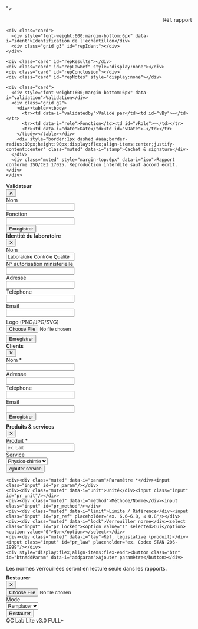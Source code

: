 "></div>
            <div id="labAuth" class="muted"></div>
          </div>
        </div>
        <div style="text-align:right"><div class="muted" data-i="ref">Réf. rapport</div><div id="repRef" style="font-weight:600"></div><div id="repDate" class="muted"></div></div>
      </div>
    </div>

    <div class="card">
      <div style="font-weight:600;margin-bottom:6px" data-i="ident">Identification de l'échantillon</div>
      <div class="grid g3" id="repIdent"></div>
    </div>

    <div class="card" id="repResults"></div>
    <div class="card" id="repLawRef" style="display:none"></div>
    <div class="card" id="repConclusion"></div>
    <div class="card" id="repNotes" style="display:none"></div>

    <div class="card">
      <div style="font-weight:600;margin-bottom:6px" data-i="validation">Validation</div>
      <div class="grid g2">
        <div><table><tbody>
          <tr><td data-i="validatedby">Validé par</td><td id="vBy">—</td></tr>
          <tr><td data-i="role">Fonction</td><td id="vRole">—</td></tr>
          <tr><td data-i="date">Date</td><td id="vDate">—</td></tr>
        </tbody></table></div>
        <div style="border:1px dashed #aaa;border-radius:10px;height:90px;display:flex;align-items:center;justify-content:center" class="muted" data-i="stamp">Cachet & signature</div>
      </div>
      <div class="muted" style="margin-top:6px" data-i="iso">Rapport conforme ISO/CEI 17025. Reproduction interdite sauf accord écrit.</div>
    </div>
  </div>
</div></div>

<!-- Modale VALIDATEUR -->
<div class="modal-bg" id="mValidator"><div class="modal">
  <div class="row"><div style="font-weight:600">Validateur</div><button class="btn no-print" data-close="#mValidator">✕</button></div>
  <div class="grid g2">
    <div><div class="muted">Nom</div><input class="input" id="val_name"/></div>
    <div><div class="muted">Fonction</div><input class="input" id="val_role"/></div>
  </div>
  <div class="row no-print" style="justify-content:flex-end"><button class="btn btn-primary" id="btnSaveValidator">Enregistrer</button></div>
</div></div>

<!-- Modale PARAMÈTRES LABO -->
<div class="modal-bg" id="mSettings"><div class="modal">
  <div class="row"><div style="font-weight:600" data-i="labid">Identité du laboratoire</div><button class="btn no-print" data-close="#mSettings">✕</button></div>
  <div class="grid g2">
    <div><div class="muted" data-i="labname">Nom</div><input class="input" id="st_name" value="Laboratoire Contrôle Qualité"/></div>
    <div><div class="muted" data-i="authnum">N° autorisation ministérielle</div><input class="input" id="st_auth"/></div>
    <div><div class="muted" data-i="address">Adresse</div><input class="input" id="st_addr"/></div>
    <div><div class="muted" data-i="phone">Téléphone</div><input class="input" id="st_phone"/></div>
    <div style="grid-column:1/span 2"><div class="muted">Email</div><input class="input" id="st_email"/></div>
  </div>
  <div class="muted" style="margin-top:6px" data-i="logo">Logo (PNG/JPG/SVG)</div><input type="file" id="st_logo" accept="image/*"/>
  <div class="logoBox" style="margin-top:6px"><img id="st_logoPrev" style="max-height:80px;max-width:260px;display:none"/></div>
  <div class="row no-print" style="justify-content:flex-end"><button class="btn btn-primary" id="btnSaveSettings" data-i="save">Enregistrer</button></div>
</div></div>

<!-- Modale CLIENTS -->
<div class="modal-bg" id="mClients"><div class="modal">
  <div class="row"><div style="font-weight:600" data-i="clients">Clients</div><button class="btn no-print" data-close="#mClients">✕</button></div>
  <div class="grid g3">
    <div><div class="muted" data-i="name">Nom *</div><input class="input" id="cl_name"/></div>
    <div><div class="muted" data-i="address">Adresse</div><input class="input" id="cl_addr"/></div>
    <div><div class="muted" data-i="phone">Téléphone</div><input class="input" id="cl_phone"/></div>
    <div style="grid-column:1/span 3"><div class="muted">Email</div><input class="input" id="cl_email"/></div>
  </div>
  <div class="row no-print" style="justify-content:flex-end;gap:6px">
    <button class="btn btn-primary" id="btnSaveClient" data-i="save">Enregistrer</button>
    <button class="btn" id="btnCancelClientEdit" style="display:none" data-i="canceledit">Annuler édition</button>
  </div>
  <div id="clientsList" style="margin-top:8px"></div>
</div></div>

<!-- Modale CATALOGUE -->
<div class="modal-bg" id="mCatalog"><div class="modal">
  <div class="row"><div style="font-weight:600" data-i="products">Produits & services</div><button class="btn no-print" data-close="#mCatalog">✕</button></div>
  <div class="grid g3">
    <div><div class="muted" data-i="product">Produit *</div><input class="input" id="pr_name" placeholder="ex. Lait"/></div>
    <div><div class="muted" data-i="service">Service</div><select class="input" id="pr_service"><option>Physico-chimie</option><option>Microbiologie</option></select></div>
    <div style="display:flex;align-items:flex-end"><button class="btn" id="btnAddService" data-i="addsvc">Ajouter service</button></div>

    <div><div class="muted" data-i="param">Paramètre *</div><input class="input" id="pr_param"/></div>
    <div><div class="muted" data-i="unit">Unité</div><input class="input" id="pr_unit"/></div>
    <div><div class="muted" data-i="method">Méthode/Norme</div><input class="input" id="pr_method"/></div>
    <div><div class="muted" data-i="limit">Limite / Référence</div><input class="input" id="pr_ref" placeholder="ex. 6.6–6.8, ≤ 0.8"/></div>
    <div><div class="muted" data-i="lock">Verrouiller norme</div><select class="input" id="pr_locked"><option value="1" selected>Oui</option><option value="0">Non</option></select></div>
    <div><div class="muted" data-i="law">Réf. législative (produit)</div><input class="input" id="pr_law" placeholder="ex. Codex STAN 206-1999"/></div>
    <div style="display:flex;align-items:flex-end"><button class="btn" id="btnAddParam" data-i="addparam">Ajouter paramètre</button></div>
  </div>
  <div class="muted" style="margin-top:6px" data-i="locknote">Les normes verrouillées seront en lecture seule dans les rapports.</div>
  <div id="prodList" style="margin-top:8px"></div>
</div></div>

<!-- Modale RESTAURATION -->
<div class="modal-bg" id="mRestore"><div class="modal">
  <div class="row"><div style="font-weight:600" data-i="restore">Restaurer</div><button class="btn no-print" data-close="#mRestore">✕</button></div>
  <div class="grid g2">
    <div style="grid-column:1/span 2"><input type="file" id="restoreFile" accept=".json,.qclab,.qclab.json"/></div>
    <div><div class="muted" data-i="mode">Mode</div><select class="input" id="restoreMode"><option value="replace" data-i="replace">Remplacer</option><option value="merge" data-i="merge">Fusionner</option></select></div>
    <div id="restoreMsg" class="muted"></div>
  </div>
  <div class="row no-print" style="justify-content:flex-end"><button class="btn" id="btnDoRestore" data-i="restorebtn">Restaurer</button></div>
</div></div>

<footer class="muted">QC Lab Lite v3.0 FULL+</footer>
<div id="diag"></div>

<script>
/* ===== DIAG ===== */
const showDiag=(m)=>{const d=document.getElementById('diag');d.style.display='block';d.innerHTML=m;};
window.addEventListener('error',e=>showDiag('<b>Erreur JS</b>: '+(e.message||'')+' @ '+(e.filename||'')+':'+(e.lineno||'?')));
window.addEventListener('unhandledrejection',e=>showDiag('<b>Rejet</b>: '+(e.reason&&e.reason.message?e.reason.message:String(e.reason))));

/* ===== I18N ===== */
let LANG = localStorage.getItem('qcl_lang') || 'fr';
const TR = {
  fr:{'stats.samples':'Échantillons','stats.soon':'Échéance ≤48h','stats.year':'Année courante',search:'Recherche',service:'Service',priority:'Priorité',all:'Tous',allf:'Toutes',
      code:'Code',intcode:'Code interne',client:'Client',prodsvc:'Produit/Service',sampler:'Préleveur',recv:'Réception',due:'Échéance',prio:'Priorité',actions:'Actions',
      newsample:'Nouvel échantillon',new:'Nouveau',clientaddr:'Adresse client',product:'Produit',brand:'Nom commercial',qty:'Poids / Qté',temp:'Température (°C)',loc:'Lieu prélèvement',labtech:'Technicien labo',notes:'Notes',
      mfg:'Fabrication',exp:'Expiration',tests:'Tests',addtest:'+ Test',cancel:'Annuler',save:'Enregistrer',report:'Rapport',printpdf:'Imprimer / PDF',exportword:'Exporter Word',validate:'Valider rapport',unvalidate:'Annuler validation',
      ref:'Réf. rapport',ident:"Identification de l'échantillon",validation:'Validation',validatedby:'Validé par',role:'Fonction',date:'Date',stamp:'Cachet & signature',
      iso:'Rapport conforme ISO/CEI 17025. Reproduction interdite sauf accord écrit.',labid:'Identité du laboratoire',labname:'Nom',authnum:'N° autorisation ministérielle',address:'Adresse',phone:'Téléphone',logo:'Logo (PNG/JPG/SVG)',
      clients:'Clients',canceledit:'Annuler édition',products:'Produits & services',param:'Paramètre',unit:'Unité',method:'Méthode/Norme',limit:'Limite / Référence',lock:'Verrouiller norme',law:'Réf. législative (produit)',addsvc:'Ajouter service',addparam:'Ajouter paramètre',locknote:'Les normes verrouillées seront en lecture seule dans les rapports.',
      restore:'Restaurer',mode:'Mode',replace:'Remplacer',merge:'Fusionner',restorebtn:'Restaurer',lawref:'Référence législative'
  },
  ar:{'stats.samples':'العينات','stats.soon':'الآجال ≤ ٤٨ ساعة','stats.year':'سنة جارية',search:'بحث',service:'الخدمة',priority:'الأولوية',all:'الكل',allf:'الكل',
      code:'المرجع',intcode:'الرمز الداخلي',client:'الزبون',prodsvc:'المنتج/الخدمة',sampler:'الآخذ',recv:'الاستقبال',due:'الأجل',prio:'الأولوية',actions:'إجراءات',
      newsample:'عينة جديدة',new:'جديد',clientaddr:'عنوان الزبون',product:'المنتج',brand:'الاسم التجاري',qty:'الكمية / الوزن',temp:'الحرارة (°C)',loc:'مكان السحب',labtech:'تقني المخبر',notes:'ملاحظات',
      mfg:'تاريخ التصنيع',exp:'تاريخ الانتهاء',tests:'التحاليل',addtest:'+ تحليل',cancel:'إلغاء',save:'حفظ',report:'تقرير',printpdf:'طباعة / PDF',exportword:'تصدير Word',validate:'اعتماد التقرير',unvalidate:'إلغاء الاعتماد',
      ref:'مرجع التقرير',ident:'تعريف العينة',validation:'التثبيت',validatedby:'المعتمد','role':'الوظيفة','date':'التاريخ','stamp':'الختم و التوقيع',
      iso:'تقرير مطابق لمعيار ISO/IEC 17025. يمنع النسخ دون ترخيص كتابي.',labid:'هوية المخبر',labname:'الاسم',authnum:'رقم ترخيص الوزارة',address:'العنوان',phone:'الهاتف',logo:'الشعار (PNG/JPG/SVG)',
      clients:'الزبائن',canceledit:'إلغاء التعديل',products:'المنتجات والخدمات',param:'المؤشر',unit:'الوحدة',method:'الطريقة/المعيار',limit:'الحد / المرجع',lock:'قفل المعيار',law:'المرجع القانوني',
      addsvc:'إضافة خدمة',addparam:'إضافة مؤشر',locknote:'المعايير المقفلة للقراءة فقط داخل التقرير.',restore:'استرجاع',mode:'الوضع',replace:'استبدال',merge:'دمج',restorebtn:'استرجاع',lawref:'المرجع القانوني'
  }
};
function applyLang(){
  document.documentElement.lang = LANG;
  document.documentElement.dir  = (LANG==='ar')?'rtl':'ltr';
  document.getElementById('btnLang').textContent = (LANG==='ar')?'AR':'FR';
  document.querySelectorAll('[data-i]').forEach(el=>{
    const k=el.getAttribute('data-i'); if(TR[LANG][k]) el.textContent=TR[LANG][k];
  });
}

/* ===== UTILS / STORAGE ===== */
const K_S='qcl_v30_samples',K_T='qcl_v30_settings',K_C='qcl_v30_clients',K_P='qcl_v30_products',K_SEQ='qcl_v30_seq';
const uid=()=>Math.random().toString(36).slice(2,10);
const tISO=()=>new Date().toISOString().slice(0,10);
const fmt=(d)=>{ if(!d) return ''; const x=new Date(d); return String(x.getDate()).padStart(2,'0')+'/'+String(x.getMonth()+1).padStart(2,'0')+'/'+x.getFullYear(); };
const fmtTime=(t)=>!t?'':String(t).slice(0,5);
const fmtDT=(d,t)=> (fmt(d)+(t?(' '+fmtTime(t)):''));
const get=(k,d)=>{ try{return JSON.parse(localStorage.getItem(k)||'null')||d}catch(e){return d} };
const set=(k,v)=>localStorage.setItem(k,JSON.stringify(v));
const esc=(s)=>String(s||'').replaceAll('&','&amp;').replaceAll('<','&lt;').replaceAll('>','&gt;');

/* ===== STATE ===== */
let samples, settings, clients, products, seq;
let editingId=null, currentReportId=null, editingClientId=null;

/* ===== INIT ===== */
function initState(){
  samples = get(K_S,[]);
  settings= get(K_T,{name:'Laboratoire Contrôle Qualité',addr:'',phone:'',email:'',auth:'',logo:null});
  clients = get(K_C,[]);
  products= get(K_P,[]);
  seq     = get(K_SEQ,{});
  if(!products.length){
    const u=uid;
    products=[
      {id:u(),name:'Lait reconstitué',lawRef:'Codex STAN 206-1999; Décret Algérien 09-219',services:[
        {id:u(),name:'Physico-chimie',params:[
          {id:u(),name:'pH',unit:'',method:'ISO 10523',ref:'6.6–6.8',locked:true},
          {id:u(),name:'Acidité',unit:'°D',method:'ISO 6091',ref:'15–18',locked:true},
          {id:u(),name:'Densité',unit:'g/cm³',method:'ISO 12185',ref:'1.030–1.035',locked:true}
        ]}
      ]},
      {id:u(),name:"Huile d'olive",lawRef:'Codex STAN 33; Règlement (CEE) n°2568/91',services:[
        {id:u(),name:'Physico-chimie',params:[
          {id:u(),name:"Indice d'acidité",unit:'% ac. oléique',method:'COI/T.20/Doc. 34',ref:'≤ 0.8',locked:true},
          {id:u(),name:'Indice de peroxyde',unit:'meq O₂/kg',method:'COI/T.20/Doc. 35',ref:'≤ 20',locked:true}
        ]}
      ]},
      {id:u(),name:'Eau potable',lawRef:'WHO Guidelines 2017; Décret Algérien 93-159',services:[
        {id:u(),name:'Physico-chimie',params:[
          {id:u(),name:'pH',unit:'',method:'ISO 10523',ref:'6.5–8.5',locked:true},
          {id:u(),name:'Nitrates',unit:'mg/L',method:'ISO 7890-3',ref:'≤ 50',locked:true}
        ]},
        {id:u(),name:'Microbiologie',params:[
          {id:u(),name:'Coliformes totaux',unit:'UFC/100mL',method:'ISO 9308-1',ref:'= 0',locked:true}
        ]}
      ]}
    ];
    set(K_P,products);
  }
}
function refreshHeader(){
  document.getElementById('labNameHdr').textContent=settings.name||'QC Lab Lite';
  document.getElementById('labMetaHdr').textContent=[settings.addr,settings.phone,settings.email].filter(Boolean).join(' • ');
  const lg=document.getElementById('labLogoSmall'); lg.src=settings.logo||''; lg.style.display=settings.logo?'block':'none';
}

/* ===== RENDER LISTE ===== */
function filtered(){
  const q=(document.getElementById('q').value||'').toLowerCase();
  const s=document.getElementById('fService').value;
  const p=document.getElementById('fPriority').value;
  return (samples||[]).filter(x=>{
    const hay=[x.sampleCode,x.internalCode,x.clientName,x.productType,x.serviceName].map(v=>(v||'').toLowerCase());
    const mq=!q || hay.some(v=>v.indexOf(q)>=0);
    const ms=s==='Tous' || s==='الكل' || x.serviceName===s;
    const mp=p==='Toutes' || p==='الكل' || x.priority===p;
    return mq&&ms&&mp;
  });
}
function render(){
  const tbody=document.getElementById('rows'); tbody.innerHTML='';
  const list=filtered();
  if(!list.length){ tbody.innerHTML='<tr><td colspan="11" style="text-align:center;color:#666;padding:20px">—</td></tr>'; }
  else list.forEach(x=>{
    const tr=document.createElement('tr');
    tr.innerHTML=
      `<td>${esc(x.sampleCode||'')}</td>
       <td>${esc(x.internalCode||'')}</td>
       <td>${esc(x.clientName||'')}</td>
       <td>${esc(x.productType||'')}${x.serviceName?(' • '+esc(x.serviceName)):''
       }</td><td>${esc(x.samplerType||'')}</td>
       <td>${fmtDT(x.receivedDate,x.receivedTime)}</td>
       <td>${fmt(x.mfgDate)}</td><td>${fmt(x.expDate)}</td>
       <td>${fmt(x.dueDate)}</td>
       <td><span class="chip">${esc(x.priority||'')}</span></td>
       <td class="no-print" style="text-align:right">
         <button class="btn" data-action="report" data-id="${x.id}">${LANG==='ar'?'تقرير':'Rapport'}</button>
         <button class="btn" data-action="edit" data-id="${x.id}">${LANG==='ar'?'تعديل':'Éditer'}</button>
         <button class="btn" data-action="del" data-id="${x.id}">${LANG==='ar'?'حذف':'Supprimer'}</button>
       </td>`;
    tbody.appendChild(tr);
  });
  document.getElementById('statTotal').textContent=samples.length;
  document.getElementById('statSoon').textContent=samples.filter(x=>x.dueDate && new Date(x.dueDate)<=new Date(Date.now()+2*24*3600*1000)).length;
  const y=new Date().getFullYear();
  document.getElementById('statYear').textContent=samples.filter(x=>x.receivedDate && new Date(x.receivedDate).getFullYear()===y).length;
}

/* ===== NUMÉROTATION ===== */
function nextCode(serviceName, receivedDate){
  const y = receivedDate ? new Date(receivedDate).getFullYear() : new Date().getFullYear();
  const pref = serviceName === 'Physico-chimie' ? 'PH' : (serviceName === 'Microbiologie' ? 'MC' : 'XX');
  const key = `${pref}-${y}`; const cur = (seq[key] || 0) + 1; seq[key] = cur; set(K_SEQ, seq);
  return `${pref}-${String(cur).padStart(3,'0')}/${y}`;
}
function nextInternalCode(receivedDate){
  const y = receivedDate ? new Date(receivedDate).getFullYear() : new Date().getFullYear();
  const key = `INT-${y}`; const cur = (seq[key] || 0) + 1; seq[key] = cur; set(K_SEQ, seq);
  return `INT-${String(cur).padStart(4,'0')}/${y}`;
}

/* ===== CLIENTS ===== */
function populateClients(selected){
  const s=document.getElementById('s_client'); let html='<option value="">—</option>';
  (clients||[]).forEach(c=>{ html+=`<option value="${c.id}" ${selected===c.id?'selected':''}>${esc(c.name)}</option>`; });
  s.innerHTML=html;
}
function renderClients(){
  const box=document.getElementById('clientsList'); if(!clients.length){ box.innerHTML='<div class="muted">—</div>'; return; }
  let html=''; clients.forEach(c=>{
    html+=`<div class="row"><div><b>${esc(c.name)}</b> <span class="muted">• ${esc(c.addr||'')}${c.phone?(' • '+esc(c.phone)):''
      }${c.email?(' • '+esc(c.email)):''
      }</span></div><div>
      <button class="btn" data-client-edit="${c.id}">${LANG==='ar'?'تعديل':'Éditer'}</button>
      <button class="btn" data-client-del="${c.id}">${LANG==='ar'?'حذف':'Supprimer'}</button></div></div>`;
  });
  box.innerHTML=html;
}
function saveClient(){
  const name=document.getElementById('cl_name').value.trim(); if(!name){alert(LANG==='ar'?'اسم الزبون إجباري':'Nom client obligatoire');return;}
  const v={name,addr:cl_addr.value.trim(),phone:cl_phone.value.trim(),email:cl_email.value.trim()};
  if(editingClientId){
    clients=clients.map(x=>x.id===editingClientId?Object.assign({},x,v):x);
    editingClientId=null; document.getElementById('btnCancelClientEdit').style.display='none';
  }else{
    clients=[].concat(clients,[Object.assign({id:uid()},v)]);
  }
  set(K_C,clients); renderClients(); populateClients('');
  cl_name.value=''; cl_addr.value=''; cl_phone.value=''; cl_email.value='';
}
function editClient(id){
  const c=clients.find(x=>x.id===id); if(!c) return;
  editingClientId=id; document.getElementById('btnCancelClientEdit').style.display='inline-block';
  cl_name.value=c.name||''; cl_addr.value=c.addr||''; cl_phone.value=c.phone||''; cl_email.value=c.email||'';
}
function cancelClientEdit(){ editingClientId=null; document.getElementById('btnCancelClientEdit').style.display='none'; cl_name.value=''; cl_addr.value=''; cl_phone.value=''; cl_email.value=''; }
function delClient(id){ if(!confirm(LANG==='ar'?'حذف؟':'Supprimer ?')) return; clients=clients.filter(x=>x.id!==id); set(K_C,clients); renderClients(); populateClients(''); }

/* ===== CATALOGUE ===== */
function populateProducts(selected){
  const s=document.getElementById('s_product'); let html='<option value="">—</option>';
  (products||[]).forEach(p=>{ html+=`<option value="${p.id}" ${selected===p.id?'selected':''}>${esc(p.name)}</option>`; });
  s.innerHTML=html;
}
function renderCatalog(){
  const box=document.getElementById('prodList'); if(!box) return;
  if(!products.length){ box.innerHTML='<div class="muted">—</div>'; return; }
  let html=''; products.forEach(p=>{
    html+=`<div class="row"><div><b>${esc(p.name)}</b> <span class="muted">(${(p.services||[]).length} service)</span>${p.lawRef?(' • <span class="muted">'+esc(p.lawRef)+'</span>'):''}</div></div>`;
    (p.services||[]).forEach(s=>{
      html+=`<div class="row" style="padding-left:28px"><div><b>${esc(s.name)}</b> <span class="muted">• ${s.params.length} paramètre(s)</span></div></div>`;
      s.params.forEach(t=>{
        html+=`<div class="row" style="padding-left:56px"><div>${esc(t.name)} <span class="muted">• ${esc(t.unit||'')} • ${esc(t.method||'')} • ${esc(t.ref||'')}${t.locked?' • 🔒':''}</span></div></div>`;
      });
    });
  });
  box.innerHTML=html;
}
function addService(){
  const pn=pr_name.value.trim(); if(!pn){alert(LANG==='ar'?'المنتج إجباري':'Produit obligatoire');return;}
  const sn=pr_service.value;
  let p=products.find(x=>x.name.toLowerCase()===pn.toLowerCase());
  if(!p){p={id:uid(),name:pn,lawRef:pr_law.value.trim(),services:[]}; products.push(p);}
  let sv=(p.services||[]).find(x=>x.name===sn);
  if(!sv){sv={id:uid(),name:sn,params:[]}; p.services.push(sv);}
  p.lawRef = pr_law.value.trim() || p.lawRef || '';
  set(K_P,products); renderCatalog();
}
function addParam(){
  const pn=pr_name.value.trim(); const sn=pr_service.value; const t=pr_param.value.trim();
  if(!pn||!t){alert(LANG==='ar'?'المنتج والمؤشر إجباريان':'Produit et paramètre obligatoires');return;}
  const unit=pr_unit.value.trim(); const method=pr_method.value.trim(); const ref=pr_ref.value.trim(); const locked=(pr_locked.value==='1'); const law=pr_law.value.trim();
  let p=products.find(x=>x.name.toLowerCase()===pn.toLowerCase());
  if(!p){p={id:uid(),name:pn,lawRef:law,services:[]}; products.push(p);}
  let sv=(p.services||[]).find(x=>x.name===sn);
  if(!sv){sv={id:uid(),name:sn,params:[]}; p.services.push(sv);}
  sv.params.push({id:uid(),name:t,unit,method,ref,locked});
  if(law) p.lawRef=law;
  set(K_P,products); renderCatalog();
}

/* ===== TESTS ===== */
function addTestRow(t){
  const zone=document.getElementById('testsZone');
  const div=document.createElement('div'); div.className='card'; div.style.display='grid'; div.style.gridTemplateColumns='repeat(6,1fr)'; div.style.gap='6px';
  div.setAttribute('data-locked', t && t.locked ? '1' : '0');
  div.innerHTML=
    "<input class='input' placeholder='"+(LANG==='ar'?"المؤشر":"Paramètre")+"' data-k='name' "+((t&&t.locked)?'readonly':'')+" value='"+esc(t?t.name:'')+"'/>"+
    "<input class='input' placeholder='"+(LANG==='ar'?"الوحدة":"Unité")+"' data-k='unit' "+((t&&t.locked)?'readonly':'')+" value='"+esc(t?t.unit:'')+"'/>"+
    "<input class='input' placeholder='"+(LANG==='ar'?"الطريقة/المعيار":"Méthode/Norme")+"' data-k='method' "+((t&&t.locked)?'readonly':'')+" value='"+esc(t?t.method:'')+"'/>"+
    "<input class='input' placeholder='"+(LANG==='ar'?"الحد/المرجع":"Limite / Référence")+"' data-k='ref' "+((t&&t.locked)?'readonly':'')+" value='"+esc(t?t.ref:'')+"'/>"+
    "<input class='input' placeholder='"+(LANG==='ar'?"النتيجة":"Résultat")+"' data-k='result' value='"+esc(t?t.result:'')+"'/>"+
    "<div style='text-align:right'><button type='button' class='btn btn-danger' data-remove-test>✕</button></div>";
  zone.appendChild(div);
}
function addTest(){ addTestRow({name:'',unit:'',method:'',ref:'',result:'',locked:false}) }
function loadParams(){
  const prodId=document.getElementById('s_product').value; const service=document.getElementById('s_service').value;
  const p=products.find(x=>x.id===prodId); const sv=p?(p.services||[]).find(s=>s.name===service):null;
  if(!sv){alert(LANG==='ar'?'اختر المنتج والخدمة':'Choisir produit + service');return;}
  document.getElementById('testsZone').innerHTML=''; (sv.params||[]).forEach(addTestRow);
}

/* ===== CONFORMITÉ ===== */
function toNum(s){ if(s==null) return null; const m=String(s).replace(',','.').match(/-?\d+(?:\.\d+)?/); return m?parseFloat(m[0]):null }
function isOk(result,ref){
  if(result==null||result==='') return null; if(!ref||!String(ref).trim()) return null;
  const r=toNum(result); if(r==null) return null; const R=String(ref).replace(',','.').trim();
  let m=R.match(/(-?\d+(?:\.\d+)?)\s*[–-]\s*(-?\d+(?:\.\d+)?)/); if(m) return r>=parseFloat(m[1])&&r<=parseFloat(m[2]);
  m=R.match(/^(?:<=|≤)\s*(-?\d+(?:\.\d+)?)/); if(m) return r<=parseFloat(m[1]);
  m=R.match(/^(?:>=|≥)\s*(-?\d+(?:\.\d+)?)/); if(m) return r>=parseFloat(m[1]);
  m=R.match(/^<\s*(-?\d+(?:\.\d+)?)/); if(m) return r<parseFloat(m[1]);
  m=R.match(/^>\s*(-?\d+(?:\.\d+)?)/); if(m) return r>parseFloat(m[1]);
  m=R.match(/^(?:=)?\s*(-?\d+(?:\.\d+)?)/); if(m) return r===parseFloat(m[1]);
  return null;
}

/* ===== RAPPORT ===== */
function openReport(id){
  currentReportId=id;
  const s=samples.find(x=>x.id===id); if(!s) return; openM('mReport');
  const lgs=document.getElementById('labLogo'); lgs.src=settings.logo||''; lgs.style.display=settings.logo?'block':'none';
  document.getElementById('labName').textContent=settings.name||((LANG==='ar')?'مخبر مراقبة الجودة':'Laboratoire Contrôle Qualité');
  document.getElementById('labMeta').textContent=[settings.addr,settings.phone,settings.email].filter(Boolean).join(' • ');
  document.getElementById('labAuth').textContent=settings.auth?((LANG==='ar')?'ترخيص وزارة: ':'Autorisation ministérielle : ')+settings.auth:'';
  document.getElementById('repRef').textContent=s.sampleCode||''; document.getElementById('repDate').textContent=(LANG==='ar'?'صادر بتاريخ ':'Émis le ')+fmt(new Date());
  document.getElementById('repIdent').innerHTML=
    "<div><div class='muted'>"+(LANG==='ar'?'الزبون':'Client')+"</div><div><b>"+esc(s.clientName||'')+"</b></div></div>"+
    "<div><div class='muted'>"+(LANG==='ar'?'المنتج / الخدمة':'Produit / Service')+"</div><div><b>"+esc(s.productType||'')+(s.serviceName?(' • '+esc(s.serviceName)):'')+"</b></div></div>"+
    "<div><div class='muted'>"+(LANG==='ar'?'الاسم التجاري':'Nom commercial')+"</div><div>"+esc(s.brandName||'—')+"</div></div>"+
    "<div><div class='muted'>"+(LANG==='ar'?'الكمية':'Poids / Qté')+"</div><div>"+esc(s.quantity||'—')+"</div></div>"+
    "<div><div class='muted'>"+(LANG==='ar'?'الحرارة':'Température')+"</div><div>"+esc(s.temperature||'—')+"</div></div>"+
    "<div><div class='muted'>"+(LANG==='ar'?'الآخذ':'Préleveur')+"</div><div>"+esc(s.samplerType||'—')+"</div></div>"+
    "<div><div class='muted'>"+(LANG==='ar'?'مكان السحب':'Lieu de prélèvement')+"</div><div>"+esc(s.samplingLocation||'—')+"</div></div>"+
    "<div><div class='muted'>"+(LANG==='ar'?'الاستقبال / الأجل':'Réception / Échéance')+"</div><div>"+fmtDT(s.receivedDate,s.receivedTime)+" • "+fmt(s.dueDate)+"</div></div>"+
    "<div><div class='muted'>"+(LANG==='ar'?'الرمز الداخلي':'Code interne')+"</div><div>"+esc(s.internalCode||'—')+"</div></div>"+
    "<div><div class='muted'>"+(LANG==='ar'?'التصنيع / الانتهاء':'Fabrication / Expiration')+"</div><div>"+fmt(s.mfgDate)+" • "+fmt(s.expDate)+"</div></div>";

  const res=document.getElementById('repResults');
  res.innerHTML='<div style="font-weight:600;margin-bottom:6px">'+(LANG==='ar'?'النتائج':'Résultats')+'</div><table style="width:100%"><thead><tr>'+
    '<th>'+(LANG==='ar'?'المؤشر':'Paramètre')+'</th>'+
    '<th>'+(LANG==='ar'?'الطريقة/المعيار':'Méthode/Norme')+'</th>'+
    '<th>'+(LANG==='ar'?'النتيجة':'Résultat')+'</th>'+
    '<th>'+(LANG==='ar'?'الوحدة':'Unité')+'</th>'+
    '<th>'+(LANG==='ar'?'الحد':'Limite')+'</th>'+
    '<th>'+(LANG==='ar'?'المطابقة':'Conformité')+'</th>'+
    '</tr></thead><tbody id="rBody"></tbody></table>';

  const tb=document.getElementById('rBody'); let ok=0,nc=0,total=0;
  (s.tests||[]).forEach(t=>{
    const conf=isOk(t.result,t.ref);
    const txt=conf==null?'—':(conf?(LANG==='ar'?'مطابق':'Conforme'):(LANG==='ar'?'غير مطابق':'Non conforme'));
    const tr=document.createElement('tr'); if(conf===false) tr.className='ncbg';
    tr.innerHTML=
      `<td>${esc(t.name||'')}</td><td>${esc(t.method||'')}</td><td>${esc(t.result||'')}</td>
       <td>${esc(t.unit||'')}</td><td>${esc(t.ref||'')}</td><td>${esc(txt)}${conf===false?' ⚠︎':''}</td>`;
    tb.appendChild(tr); total++; if(conf===true) ok++; else if(conf===false) nc++;
  });

  const repLaw=document.getElementById('repLawRef'); repLaw.style.display='none';
  const prod=products.find(pp=>pp.id===s.productId);
  if(prod && prod.lawRef){ repLaw.style.display='block'; repLaw.innerHTML='<div style="font-weight:600;margin-bottom:6px">'+(LANG==='ar'?'المرجع القانوني':'Référence législative')+'</div><div>'+esc(prod.lawRef)+'</div>'; }

  const concl=document.getElementById('repConclusion'); const isValidated=!!s.validated;
  let textAuto=(LANG==='ar'?'لم يتم تقييم المطابقة.':'Conformité non évaluée.');
  if(total>0 && (ok+nc)>0){
    textAuto=(nc>0)?(LANG==='ar'?'❌ عينة غير مطابقة للمتطلبات.':'❌ Échantillon NON CONFORME aux exigences.')
                   :(LANG==='ar'?'✅ عينة مطابقة للمتطلبات.':'✅ Échantillon CONFORME aux exigences.');
  }
  const textFinal=(s.conclusionManual!=null)?s.conclusionManual:textAuto;
  const cls=(s.conclusionManual!=null?((/NON CONFORME|غير مطابق/.test(s.conclusionManual))?'ncbg':'okbg'):(nc>0?'ncbg':'okbg'));
  concl.innerHTML =
    "<div style='font-weight:600;margin-bottom:6px'>"+(LANG==='ar'?'الخلاصة':'Conclusion')+"</div>"+
    "<div id='conclBox' class='card "+cls+"' style='padding:8px'>"+
      "<div id='conclText'>"+esc(textFinal)+"</div>"+
      "<div class='muted' style='margin-top:4px'>"+(LANG==='ar'?'قاعدة آلية: مطابق إذا كانت كل المعايير ضمن الحدود.':'Règle auto : conforme si tous les paramètres évaluables sont dans leur tolérance.')+"</div>"+
      "<div class='no-print' id='conclActions' style='margin-top:6px;"+(isValidated?'display:none':'')+"'>"+
        "<button class='btn' id='btnEditConcl'>"+(LANG==='ar'?'تعديل الخلاصة':'Modifier la conclusion')+"</button> "+
        "<button class='btn' id='btnResetConcl'>"+(LANG==='ar'?'الرجوع إلى التلقائي':'Revenir à l’auto')+"</button>"+
      </div>"+
    "</div>";

  document.getElementById('repNotes').style.display=s.notes?'block':'none';
  if(s.notes){ document.getElementById('repNotes').innerHTML="<div style='font-weight:600;margin-bottom:6px'>"+(LANG==='ar'?'ملاحظات':'Observations')+"</div><div>"+esc(s.notes)+"</div>"; }

  document.getElementById('vBy').textContent=s.validatorName||'—';
  document.getElementById('vRole').textContent=s.validatorRole||'—';
  document.getElementById('vDate').textContent=s.validatorDate?fmt(s.validatorDate):'—';

  document.getElementById('btnValidate').style.display = isValidated?'none':'inline-block';
  document.getElementById('btnUnvalidate').style.display = isValidated?'inline-block':'none';
}
function editConclusion(){
  const s=samples.find(x=>x.id===currentReportId); if(!s||s.validated) return;
  const box=document.getElementById('conclBox'); const txt=document.getElementById('conclText').textContent;
  box.innerHTML = "<textarea id='conclEdit' class='input' rows='3'>"+txt+"</textarea><div class='no-print' style='text-align:right;margin-top:6px'><button class='btn' id='btnSaveConcl'>"+(LANG==='ar'?'حفظ':'Enregistrer')+"</button></div>";
}
function saveConclusion(){ const s=samples.find(x=>x.id===currentReportId); if(!s) return; const v=document.getElementById('conclEdit').value.trim(); s.conclusionManual = v||null; set(K_S,samples); openReport(currentReportId) }
function resetConclusion(){ const s=samples.find(x=>x.id===currentReportId); if(!s) return; s.conclusionManual=null; set(K_S,samples); openReport(currentReportId) }
function validateReport(){ const s=samples.find(x=>x.id===currentReportId); if(!s) return; s.validated=true; s.validatorDate=new Date().toISOString().slice(0,10); set(K_S,samples); openReport(currentReportId) }
function unvalidateReport(){ const s=samples.find(x=>x.id===currentReportId); if(!s) return; if(!confirm(LANG==='ar'?'إلغاء الاعتماد؟':'Annuler la validation ?')) return; s.validated=false; set(K_S,samples); openReport(currentReportId) }

/* ===== LAB SETTINGS ===== */
function onLogoSelect(e){
  const f=e.target.files[0]; if(!f) return;
  const r=new FileReader(); r.onload=function(){
    settings.logo=r.result; set(K_T,settings);
    document.getElementById('st_logoPrev').src=r.result; document.getElementById('st_logoPrev').style.display='block';
    refreshHeader();
  }; r.readAsDataURL(f);
}
function saveSettings(){
  settings.name=st_name.value.trim(); settings.addr=st_addr.value.trim();
  settings.phone=st_phone.value.trim(); settings.email=st_email.value.trim(); settings.auth=st_auth.value.trim();
  set(K_T,settings); refreshHeader(); closeM('mSettings');
}

/* ===== EXPORT / BACKUP / RESTORE ===== */
function exportCSV(){
  const list=filtered();
  const head=['id','code','code_interne','client','produit','service','preleveur','reception','echeance','mfg','exp','priorite','tests','notes','validated','conclusion'];
  const rows=[head.join(',')];
  list.forEach(s=>{
    const tests=(s.tests||[]).map(t=>(t.name||'')+':'+(t.result||'')+' '+(t.unit||'')+' ['+(t.ref||'')+']').join(' | ');
    const arr=[s.id,s.sampleCode,s.internalCode,s.clientName,s.productType||'',s.serviceName||'',s.samplerType||'',(s.receivedDate||'')+' '+(s.receivedTime||''),s.dueDate||'',s.mfgDate||'',s.expDate||'',s.priority||'',tests,(s.notes||'').replaceAll('\n',' '),String(!!s.validated),s.conclusionManual||''];
    rows.push(arr.map(v=>'"'+String(v||'').replaceAll('"','""')+'"').join(','));
  });
  const blob=new Blob([rows.join('\n')],{type:'text/csv;charset=utf-8;'});
  const url=URL.createObjectURL(blob); const a=document.createElement('a'); a.href=url; a.download='qc_lab_v30_full_plus_'+new Date().toISOString().slice(0,10)+'.csv'; a.click(); setTimeout(()=>URL.revokeObjectURL(url),500);
}
function backupAll(){
  const payload={version:'3.0FULL+',exportedAt:new Date().toISOString(),settings,clients,samples,products,seq,lang:LANG};
  const def='qc_lab_backup_'+new Date().toISOString().slice(0,19).replace(/[:T]/g,'-')+'.qclab.json';
  const name=prompt((LANG==='ar'?'اسم ملف الحفظ:':'Nom du fichier de sauvegarde :'),def)||def;
  const blob=new Blob([JSON.stringify(payload,null,2)],{type:'application/json;charset=utf-8;'});
  const url=URL.createObjectURL(blob); const a=document.createElement('a'); a.href=url; a.download=name; a.click(); setTimeout(()=>URL.revokeObjectURL(url),500);
}
function doRestore(){
  const f=restoreFile.files[0]; if(!f){restoreMsg.textContent=(LANG==='ar'?'لا يوجد ملف':'Aucun fichier');return;}
  const mode=restoreMode.value;
  const r=new FileReader();
  r.onload=function(){
    try{
      const data=JSON.parse(r.result);
      if(mode==='replace'){
        settings=data.settings||settings; clients=data.clients||[]; samples=data.samples||[]; products=data.products||products; seq=data.seq||seq; LANG=data.lang||LANG;
      } else {
        settings=Object.assign({},settings,data.settings||{}); clients=(clients||[]).concat(data.clients||[]);
        samples=(samples||[]).concat(data.samples||[]); products=(products||[]).concat(data.products||[]); seq=Object.assign({},seq,data.seq||{});
        LANG=data.lang||LANG;
      }
      set(K_T,settings); set(K_C,clients); set(K_S,samples); set(K_P,products); set(K_SEQ,seq); localStorage.setItem('qcl_lang',LANG);
      refreshHeader(); applyLang(); render(); restoreMsg.textContent=(LANG==='ar'?'تم الاسترجاع':'Restauration OK'); setTimeout(()=>closeM('mRestore'),600);
    }catch(e){ restoreMsg.textContent=(LANG==='ar'?'ملف غير صالح':'Fichier invalide'); }
  };
  r.readAsText(f,'utf-8');
}

/* ===== EXPORT WORD ===== */
function exportWord(){
  const node = document.getElementById('printable'); if(!node){ alert((LANG==='ar'?'لا يوجد تقرير للتصدير':'Aucun rapport à exporter')); return; }
  const dir = (LANG==='ar')?'rtl':'ltr';
  const pre = '<html xmlns:o="urn:schemas-microsoft-com:office:office" xmlns:w="urn:schemas-microsoft-com:office:word" xmlns="http://www.w3.org/TR/REC-html40"><head><meta charset="utf-8"><title>Rapport</title><style>body{font-family:Arial,Helvetica,sans-serif}table{border-collapse:collapse;width:100%}th,td{border:1px solid #000;padding:5px;font-size:11pt}</style></head><body dir="'+dir+'">';
  const post = '</body></html>';
  const html = pre + node.innerHTML + post;
  const url='data:application/vnd.ms-word;charset=utf-8,'+encodeURIComponent(html);
  const a = document.createElement('a'); a.href=url; a.download='rapport.doc'; document.body.appendChild(a); a.click(); a.remove();
}

/* ===== MODALES & FORM ===== */
function openM(id){ document.getElementById(id).style.display='flex' }
function closeM(id){ document.getElementById(id).style.display='none' }
function openSample(newItem){
  openM('mSample');
  const s=newItem?{
    id:uid(),sampleCode:'',internalCode:'',clientId:'',clientName:'',clientAddress:'',
    productId:'',productType:'',serviceName:'',brandName:'',quantity:'',temperature:'',
    samplingLocation:'',receivedDate:tISO(),receivedTime:'',dueDate:'',mfgDate:'',expDate:'',
    priority:'Normale',samplerType:(LANG==='ar'?'الزبون':'Client'),notes:'',tests:[],validated:false,conclusionManual:null,
    validatorName:'',validatorRole:'',validatorDate:''
  }:samples.find(x=>x.id===editingId);

  document.getElementById('mSampleTitle').textContent = editingId?(LANG==='ar'?'تعديل العينة':"Modifier l'échantillon"):(LANG==='ar'?'عينة جديدة':'Nouvel échantillon');
  populateClients(s.clientId); populateProducts(s.productId);
  s_code.value=s.sampleCode||''; s_int.value=s.internalCode||'';
  s_client.value=s.clientId||''; s_clientAddr.value=s.clientAddress||'';
  s_product.value=s.productId||''; s_service.value=s.serviceName||'';
  s_brand.value=s.brandName||''; s_qty.value=s.quantity||''; s_temp.value=s.temperature||'';
  s_loc.value=s.samplingLocation||''; s_sampler.value=s.samplerType||((LANG==='ar')?'الزبون':'Client');
  s_recv.value=s.receivedDate||tISO(); s_recvTime.value=s.receivedTime||''; s_due.value=s.dueDate||'';
  s_mfg.value=s.mfgDate||''; s_exp.value=s.expDate||'';
  s_priority.value=s.priority||'Normale'; s_notes.value=s.notes||'';
  const zone=document.getElementById('testsZone'); zone.innerHTML='';
  (s.tests||[]).forEach(addTestRow);
  window.__tempSample=s;
}
function editSample(id){ editingId=id; openSample(false); }
function delSample(id){ if(!confirm(LANG==='ar'?'حذف؟':'Supprimer ?')) return; samples=samples.filter(x=>x.id!==id); set(K_S,samples); render(); }

/* ===== BINDINGS ===== */
document.addEventListener('click',function(e){
  const c=e.target.closest('[data-close]'); if(c){ closeM(c.getAttribute('data-close').slice(1)); return; }

  const r=e.target.closest('button[data-action="report"]'); if(r){ openReport(r.getAttribute('data-id')); return; }
  const ed=e.target.closest('button[data-action="edit"]'); if(ed){ editSample(ed.getAttribute('data-id')); return; }
  const de=e.target.closest('button[data-action="del"]'); if(de){ delSample(de.getAttribute('data-id')); return; }

  if(e.target.matches('[data-remove-test]')){ e.target.closest('.card').remove(); return; }

  const ce=e.target.id==='btnEditConcl'; if(ce){ editConclusion(); return; }
  const cr=e.target.id==='btnResetConcl'; if(cr){ resetConclusion(); return; }
  const cs=e.target.id==='btnSaveConcl'; if(cs){ saveConclusion(); return; }
});

document.addEventListener('DOMContentLoaded',()=>{
  initState(); applyLang(); refreshHeader(); render(); renderCatalog();

  /* top */
  document.getElementById('btnLang').addEventListener('click',()=>{ LANG=(LANG==='fr')?'ar':'fr'; localStorage.setItem('qcl_lang',LANG); applyLang(); render(); });
  document.getElementById('btnNew').addEventListener('click',()=>{ editingId=null; openSample(true); });
  document.getElementById('btnSettings').addEventListener('click',()=> openM('mSettings'));
  document.getElementById('btnClients').addEventListener('click',()=>{ renderClients(); openM('mClients'); });
  document.getElementById('btnCatalog').addEventListener('click',()=>{ renderCatalog(); openM('mCatalog'); });
  document.getElementById('btnRestore').addEventListener('click',()=> openM('mRestore'));
  document.getElementById('btnExport').addEventListener('click',exportCSV);
  document.getElementById('btnBackup').addEventListener('click',backupAll);

  /* modales */
  document.querySelectorAll('.modal-bg').forEach(m=>m.addEventListener('click',e=>{ if(e.target===m) m.style.display='none'; }));

  /* échantillon */
  document.getElementById('btnAddTest').addEventListener('click',addTest);
  document.getElementById('btnLoadParams').addEventListener('click',loadParams);
  document.getElementById('btnNewClient').addEventListener('click',()=>{ renderClients(); openM('mClients'); });

  document.getElementById('s_client').addEventListener('change',function(){
    const c=clients.find(x=>x.id===this.value); document.getElementById('s_clientAddr').value=c?(c.addr||''):'';
  });

  document.getElementById('sampleForm').addEventListener('submit',function(e){
    e.preventDefault();
    const s=window.__tempSample||{};
    const cid=s_client.value; const c=clients.find(x=>x.id===cid);
    const pid=s_product.value; const p=products.find(x=>x.id===pid);
    const tests=[].slice.call(document.querySelectorAll('#testsZone .card')).map(row=>{
      const obj={}; [].slice.call(row.querySelectorAll('[data-k]')).forEach(inp=>{obj[inp.getAttribute('data-k')]=inp.value});
      obj.locked = row.getAttribute('data-locked')==='1'; return obj;
    });
    const v={
      sampleCode:s_code.value.trim(), internalCode:s_int.value.trim(),
      clientId:cid, clientName:c?c.name:'', clientAddress:s_clientAddr.value.trim(),
      productId:pid, productType:p?p.name:'', serviceName:s_service.value,
      brandName:s_brand.value.trim(), quantity:s_qty.value.trim(), temperature:s_temp.value.trim(),
      samplingLocation:s_loc.value.trim(), samplerType:s_sampler.value,
      receivedDate:s_recv.value||tISO(), receivedTime:s_recvTime.value||'',
      dueDate:s_due.value||'', mfgDate:s_mfg.value||'', expDate:s_exp.value||'',
      priority:s_priority.value, notes:s_notes.value, tests:tests
    };
    if(editingId){ samples=samples.map(x=>x.id===editingId?Object.assign({},x,v):x); }
    else { const id=s.id||uid(); samples=[Object.assign({id:id,validated:false,conclusionManual:null,validatorName:'',validatorRole:'',validatorDate:''},v)].concat(samples); }
    const sObj = editingId ? samples.find(x=>x.id===editingId) : samples[0];
    if(sObj && !sObj.sampleCode){ sObj.sampleCode = nextCode(sObj.serviceName, sObj.receivedDate); }
    if(sObj && !sObj.internalCode){ sObj.internalCode = nextInternalCode(sObj.receivedDate); }
    set(K_S,samples); render(); closeM('mSample');
  });

  /* rapport */
  document.getElementById('btnPrint').addEventListener('click',()=>window.print());
  document.getElementById('btnWord').addEventListener('click',exportWord);
  document.getElementById('btnValidate').addEventListener('click',validateReport);
  document.getElementById('btnUnvalidate').addEventListener('click',unvalidateReport);
  document.getElementById('btnValidator').addEventListener('click',()=>openM('mValidator'));

  /* validateur */
  document.getElementById('btnSaveValidator').addEventListener('click',function(){
    const s=samples.find(x=>x.id===currentReportId); if(!s) return;
    s.validatorName=val_name.value.trim(); s.validatorRole=val_role.value.trim();
    set(K_S,samples); closeM('mValidator'); openReport(currentReportId);
  });

  /* clients */
  document.getElementById('btnSaveClient').addEventListener('click',saveClient);
  document.getElementById('btnCancelClientEdit').addEventListener('click',cancelClientEdit);
  document.getElementById('clientsList').addEventListener('click',function(e){
    const ed=e.target.getAttribute('data-client-edit'); if(ed){ editClient(ed); return; }
    const dl=e.target.getAttribute('data-client-del'); if(dl){ delClient(dl); return; }
  });

  /* settings */
  document.getElementById('st_logo').addEventListener('change',onLogoSelect);
  document.getElementById('btnSaveSettings').addEventListener('click',saveSettings);

  /* restore */
  document.getElementById('btnDoRestore').addEventListener('click',doRestore);

  /* filtres */
  document.getElementById('q').addEventListener('input',render);
  document.getElementById('fService').addEventListener('change',render);
  document.getElementById('fPriority').addEventListener('change',render);
});
</script>
</body>
</html>

